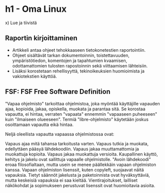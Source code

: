 # h1 - Oma Linux

x) Lue ja tiivistä

## Raportin kirjoittaminen
- Artikkeli antaa ohjeet tehokkaaseen tietokonetestien raportointiin.
- Ohjeet sisältävät tarkan dokumentoinnin, toistettavuuden, ympäristötiedon, komentojen ja tapahtumien kvaamisen, odottamattomien tulosten rapostoinnin sekä viittaamisen lähteisiin.
- Lisäksi korostetaan rehellisyyttä, tekinoikeuksien huomioimista ja vakiotekstien käyttöä.

## FSF: FSF Free Software Definition

 "Vapaa ohjelmisto" tarkoittaa ohjelmistoa, joka myöntää käyttäjille vapauden ajaa, kopioida, jakaa, opiskella, muokata ja parantaa sitä. Se korostaa vapautta, ei hintaa, verraten "vapaata" ennemmin "vapaaseen puheeseen" kuin "ilmaiseen olueeseen". Termiä "libre-ohjelmisto" käytetään joskus osoittamaan vapautta eikä hintaa.

Neljä oleellista vapautta vapaassa ohjelmistossa ovat:

Vapaus ajaa mitä tahansa tarkoitusta varten.
Vapaus tutkia ja muokata, edellyttäen pääsyä lähdekoodiin.
Vapaus jakaa muuttamattomia ja muokattuja kopioita.
Vapaus jakaa muokattuja versioita.
Kaupallinen käyttö, kehitys ja jakelu ovat sallittuja vapaalle ohjelmistolle. "Avoin lähdekoodi" eroaa filosofialtaan, mutta usein se menee päällekkäin vapaan ohjelmiston kanssa. Vapaan ohjelmiston lisenssit, kuten copyleft, suojaavat näitä vapauksia. Tietyt säännöt jakelusta ja paketoinnista ovat hyväksyttäviä, mutta keskeisiä vapauksia ei saa kieltää. Vientirajoitukset, lailliset näkökohdat ja sopimukseen perustuvat lisenssit ovat huomioitavia asioita.

  
